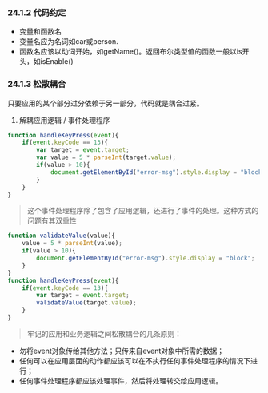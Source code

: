 ### 24.1.2 代码约定
- 变量和函数名
- 变量名应为名词如car或person.
- 函数名应该以动词开始，如getName()。返回布尔类型值的函数一般以is开头，如isEnable()
### 24.1.3 松散耦合
只要应用的某个部分过分依赖于另一部分，代码就是耦合过紧。
1. 解耦应用逻辑 / 事件处理程序

```js
function handleKeyPress(event){
    if(event.keyCode == 13){
        var target = event.target;
        var value = 5 * parseInt(target.value);
        if(value > 10){
            document.getElementById("error-msg").style.display = "block";
        }
    }
}
```
> 这个事件处理程序除了包含了应用逻辑，还进行了事件的处理。这种方式的问题有其双重性

```js
function validateValue(value){
    value = 5 * parseInt(value);
    if(value > 10){
        document.getElementById("error-msg").style.display = "block";
    }
}
function handleKeyPress(event){
    if(event.keyCode == 13){
        var target = event.target;
        validateValue(target.value);
    }
}
```
> 牢记的应用和业务逻辑之间松散耦合的几条原则：
- 勿将event对象传给其他方法；只传来自event对象中所需的数据；
- 任何可以在应用层面的动作都应该可以在不执行任何事件处理程序的情况下进行；
- 任何事件处理程序都应该处理事件，然后将处理转交给应用逻辑。